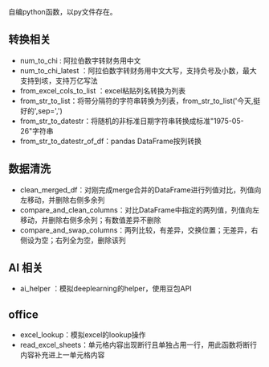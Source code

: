 自编python函数，以py文件存在。<br>


## 转换相关 
- num_to_chi : 阿拉伯数字转财务用中文
- num_to_chi_latest ：阿拉伯数字转财务用中文大写，支持负号及小数，最大支持到垓，支持万亿写法
- from_excel_cols_to_list ：excel粘贴列名转换为列表
- from_str_to_list：将带分隔符的字符串转换为列表，from_str_to_list('今天,挺好的',sep=',')
- from_str_to_datestr：将随机的非标准日期字符串转换成标准"1975-05-26"字符串
- from_str_to_datestr_of_df：pandas DataFrame按列转换
## 数据清洗
- clean_merged_df：对刚完成merge合并的DataFrame进行列值对比，列值向左移动，并删除右侧多余列
- compare_and_clean_columns：对比DataFrame中指定的两列值，列值向左移动，并删除右侧多余列；有数值差异不删除
- compare_and_swap_columns：两列比较，有差异，交换位置；无差异，右侧设为空；右列全为空，删除该列
## AI 相关
- ai_helper ：模拟deeplearning的helper，使用豆包API
## office
- excel_lookup：模拟excel的lookup操作
- read_excel_sheets：单元格内容出现断行且单独占用一行，用此函数将断行内容补充进上一单元格内容
